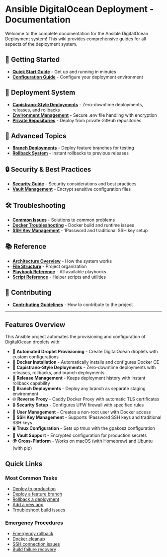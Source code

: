 # Ansible DigitalOcean Deployment - Documentation

Welcome to the complete documentation for the Ansible DigitalOcean Deployment system! This wiki provides comprehensive guides for all aspects of the deployment system.

## 🚀 Getting Started

- **[Quick Start Guide](Quick-Start.md)** - Get up and running in minutes
- **[Configuration Guide](Quick-Start.md#configuration)** - Configure your deployment environment

## 🎯 Deployment System

- **[Capistrano-Style Deployments](Deployment-System.md)** - Zero-downtime deployments, releases, and rollbacks
- **[Environment Management](Environment-Management.md)** - Secure .env file handling with encryption
- **[Private Repositories](Private-Repositories.md)** - Deploy from private GitHub repositories

## 🔧 Advanced Topics

- **[Branch Deployments](Deployment-System.md#branch-deployments)** - Deploy feature branches for testing
- **[Rollback System](Deployment-System.md#rollbacks)** - Instant rollbacks to previous releases

## 🔒 Security & Best Practices

- **[Security Guide](Private-Repositories.md#security-considerations)** - Security considerations and best practices
- **[Vault Management](Environment-Management.md#encryption)** - Encrypt sensitive configuration files

## 🛠️ Troubleshooting

- **[Common Issues](Quick-Start.md#troubleshooting)** - Solutions to common problems
- **[Docker Troubleshooting](Deployment-System.md#docker-troubleshooting)** - Docker build and runtime issues
- **[SSH Key Management](Private-Repositories.md)** - 1Password and traditional SSH key setup

## 📚 Reference

- **[Architecture Overview](Deployment-System.md#architecture)** - How the system works
- **[File Structure](Deployment-System.md#file-structure)** - Project organization
- **[Playbook Reference](Deployment-System.md#playbooks)** - All available playbooks
- **[Script Reference](Deployment-System.md#scripts)** - Helper scripts and utilities

## 🤝 Contributing

- **[Contributing Guidelines](Contributing.md)** - How to contribute to the project

---

## Features Overview

This Ansible project automates the provisioning and configuration of DigitalOcean droplets with:

- 🚀 **Automated Droplet Provisioning** - Create DigitalOcean droplets with custom configurations
- 🐳 **Docker Installation** - Automatically installs and configures Docker CE
- 🎯 **Capistrano-Style Deployments** - Zero-downtime deployments with releases, rollbacks, and branch deployments
- 🔄 **Release Management** - Keeps deployment history with instant rollback capability
- 🌿 **Branch Deployments** - Deploy any branch as separate staging environment
- 🌐 **Reverse Proxy** - Caddy Docker Proxy with automatic TLS certificates
- 🔒 **Security Setup** - Configures UFW firewall with specified rules
- 👤 **User Management** - Creates a non-root user with Docker access
- 🔑 **SSH Key Management** - Supports 1Password SSH keys and traditional SSH keys
- 🖥️ **Tmux Configuration** - Sets up tmux with the gpakosz configuration
- 🔐 **Vault Support** - Encrypted configuration for production secrets
- 🌍 **Cross-Platform** - Works on macOS (with Homebrew) and Ubuntu (with pip)

## Quick Links

### Most Common Tasks

- [Deploy to production](Deployment-System.md#deployments)
- [Deploy a feature branch](Deployment-System.md#branch-deployments)
- [Rollback a deployment](Deployment-System.md#rollbacks)
- [Add a new app](Quick-Start.md#adding-applications)
- [Troubleshoot build issues](Deployment-System.md#docker-troubleshooting)

### Emergency Procedures

- [Emergency rollback](Deployment-System.md#emergency-rollback)
- [Docker cleanup](Deployment-System.md#docker-troubleshooting)
- [SSH connection issues](Quick-Start.md#troubleshooting)
- [Build failure recovery](Deployment-System.md#docker-troubleshooting)
